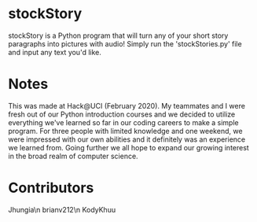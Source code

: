 # stockStory

stockStory is a Python program that will turn any of your short story paragraphs into pictures with audio! Simply run the
'stockStories.py' file and input any text you'd like.

# Notes

This was made at Hack@UCI (February 2020). My teammates and I were fresh out of our Python introduction courses and we decided to utilize
everything we've learned so far in our coding careers to make a simple program. For three people with limited knowledge and one weekend,
we were impressed with our own abilities and it definitely was an experience we learned from. Going further we all hope to expand our
growing interest in the broad realm of computer science.

# Contributors
Jhungia\n
brianv212\n
KodyKhuu
